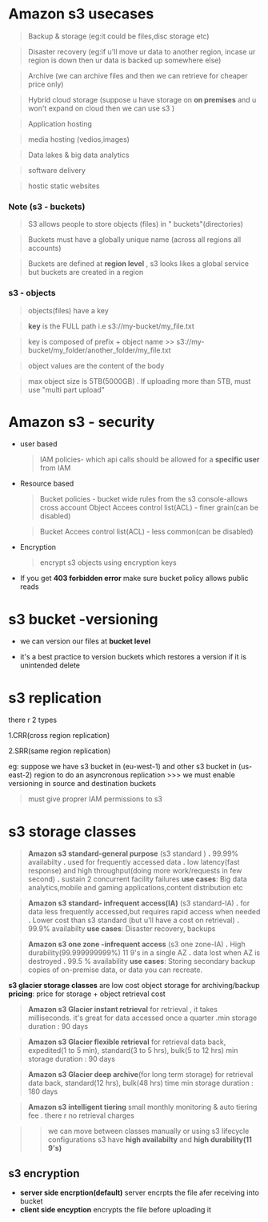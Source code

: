 # Amazon s3 usecases
> Backup & storage (eg:it could be files,disc storage etc)

> Disaster recovery  (eg:if u'll move ur data to another region, incase ur region is down then ur data is backed up somewhere else)

> Archive (we can archive files and then we can retrieve for cheaper price only)

> Hybrid cloud storage (suppose u have storage on **on premises** and u won't expand on cloud then we can use s3 )

> Application hosting

> media hosting (vedios,images)

> Data lakes & big data analytics

> software delivery

> hostic static websites

### Note  (s3 - buckets)
> S3 allows people to store objects (files) in " buckets"(directories)

> Buckets must have a globally unique name (across all regions all accounts)

> Buckets are defined at **region level** , s3 looks likes a global service but buckets are created in a region

### s3 - objects
> objects(files) have a key

> **key** is the FULL path i.e  s3://my-bucket/my_file.txt

> key is composed of prefix + object name   >> s3://my-bucket/my_folder/another_folder/my_file.txt

> object values are the content of the body

> max object size is 5TB(5000GB)  .  If uploading more than 5TB, must use "multi part upload"

# Amazon s3 - security
* user based
  >IAM policies- which api calls should be allowed for a **specific user** from IAM
* Resource based
  > Bucket policies - bucket wide rules from the s3 console-allows cross account
  > Object Accees control list(ACL) - finer grain(can be disabled)
  
  > Bucket  Accees control list(ACL) - less common(can be disabled)
* Encryption
  >encrypt s3 objects using encryption keys
* If you get **403 forbidden error** make sure bucket policy allows public reads
  
# s3 bucket -versioning
* we can version our files at **bucket level**
  
* it's a best practice to version buckets which restores a version if it is unintended delete

# s3 replication
there r 2 types 

1.CRR(cross region replication)

2.SRR(same region replication)

eg: suppose we have s3 bucket in (eu-west-1) and other s3 bucket in (us-east-2) region to do an asyncronous replication >>> we must enable versioning in source and destination buckets 

>must give proprer IAM permissions to s3

# s3 storage classes
>**Amazon s3 standard-general purpose** (s3 standard )
  **.** 99.99% availabilty
  **.** used for frequently accessed data
  **.** low latency(fast response) and high throughput(doing more work/requests in few second)
  **.** sustain 2 concurrent facility failures
 **use cases**: Big data analytics,mobile and gaming applications,content distribution  etc

> **Amazon s3 standard- infrequent access(IA)** (s3 standard-IA)
 **.** for data less frequently accessed,but requires rapid access when needed
 **.** Lower cost than s3 standard (but u'll have a cost on retrieval)
 **.** 99.9% availabilty
 **use cases**: Disaster recovery, backups 

> **Amazon s3 one zone -infrequent access** (s3 one zone-IA)
  **.** High durability(99.999999999%) 11 9's in a single AZ
  **.** data lost when AZ is destroyed
  **.** 99.5 % availability
  **use cases**: Storing secondary backup copies of on-premise data, or data you can recreate.

**s3 glacier storage classes** are low cost object storage for archiving/backup 
**pricing**: price for storage + object retrieval cost

> **Amazon s3 Glacier instant retrieval**
 for retrieval , it takes milliseconds. it's great  for data accessed once a quarter  .min storage duration : 90 days

> **Amazon s3 Glacier flexible retrieval**
for retrieval data back, expedited(1 to 5 min), standard(3 to 5 hrs), bulk(5 to 12 hrs)   min storage duration : 90 days

> **Amazon s3 Glacier deep archive**(for long term storage)
for retrieval data back, standard(12 hrs), bulk(48 hrs) time
min storage duration : 180 days

>**Amazon s3 intelligent tiering**
small monthly monitoring & auto tiering fee . there r no retrieval charges

>> we can move between classes manually or using s3 lifecycle configurations
>> s3 have **high availabilty** and **high durability(11 9's)**

## s3 encryption
* **server side encrption(default)** server encrpts the file afer receiving into bucket
* **client side encyption** encrypts the file before uploading it

 



